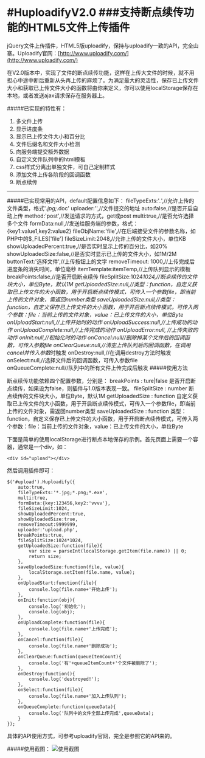 #HuploadifyV2.0
###支持断点续传功能的HTML5文件上传插件
==========

jQuery文件上传插件，HTML5版uploadify，保持与uploadify一致的API，完全山寨。Uploadify官网：[http://www.uploadify.com/](http://www.uploadify.com/)

在V2.0版本中，实现了文件的断点续传功能，这样在上传大文件的时候，就不用担心中途中断后重新从头再上传的麻烦了。为满足最大的灵活性，保存已上传文件大小和获取已上传文件大小的函数将由你来定义，你可以使用localStorage保存在本地，或者发送ajax请求保存在服务器上。

#####已实现的特性有：
1. 多文件上传
2. 显示进度条
3. 显示已上传文件大小和百分比
4. 文件后缀名和文件大小检测
5. 向服务端提交额外数据
6. 自定义文件队列中的html模板
7. css样式分离出单独文件，可自己定制样式
8. 添加文件上传各阶段的回调函数
9. 断点续传

------------

#####已实现常用的API，default配置信息如下：
    fileTypeExts:'*.*',//允许上传的文件类型，格式'*.jpg;*.doc'
    uploader:'',//文件提交的地址
    auto:false,//是否开启自动上传
    method:'post',//发送请求的方式，get或post
    multi:true,//是否允许选择多个文件
    formData:null,//发送给服务端的参数，格式：{key1:value1,key2:value2}
    fileObjName:'file',//在后端接受文件的参数名称，如PHP中的$_FILES['file']
    fileSizeLimit:2048,//允许上传的文件大小，单位KB
    showUploadedPercent:true,//是否实时显示上传的百分比，如20%
    showUploadedSize:false,//是否实时显示已上传的文件大小，如1M/2M
    buttonText:'选择文件',//上传按钮上的文字
    removeTimeout: 1000,//上传完成后进度条的消失时间，单位毫秒
    itemTemplate:itemTemp,//上传队列显示的模板
    breakPoints:false,//是否开启断点续传
    fileSplitSize:1024*1024,//断点续传的文件块大小，单位Byte，默认1M
    getUploadedSize:null,//类型：function，自定义获取已上传文件的大小函数，用于开启断点续传模式，可传入一个参数file，即当前上传的文件对象，需返回number类型
    saveUploadedSize:null,//类型：function，自定义保存已上传文件的大小函数，用于开启断点续传模式，可传入两个参数：file：当前上传的文件对象，value：已上传文件的大小，单位Byte
    onUploadStart:null,//上传开始时的动作
    onUploadSuccess:null,//上传成功的动作
    onUploadComplete:null,//上传完成的动作
    onUploadError:null, //上传失败的动作
    onInit:null,//初始化时的动作
    onCancel:null//删除掉某个文件后的回调函数，可传入参数file
    onClearQueue:null,//清空上传队列后的回调函数，在调用cancel并传入参数*时触发
    onDestroy:null,//在调用destroy方法时触发
    onSelect:null,//选择文件后的回调函数，可传入参数file
    onQueueComplete:null//队列中的所有文件上传完成后触发
#####使用方法

断点续传功能依赖四个配置参数，分别是：
    breakPoints : ture|false  是否开启断点续传，如果设为false，则插件与1.0版本表现一致。
    fileSplitSize : number  断点续传的文件块大小，单位Byte，默认1M
     getUploadedSize : function  自定义获取已上传文件的大小函数，用于开启断点续传模式，可传入一个参数file，即当前上传的文件对象，需返回number类型
    saveUploadedSize : function  类型：function，自定义保存已上传文件的大小函数，用于开启断点续传模式，可传入两个参数：file：当前上传的文件对象，value：已上传文件的大小，单位Byte

下面是简单的使用localStorage进行断点本地保存的示例。首先页面上需要一个容器，通常是一个div，如：

`<div id="upload"></div>`

然后调用插件即可：

    $('#upload').Huploadify({
        auto:true,
        fileTypeExts:'*.jpg;*.png;*.exe',
        multi:true,
        formData:{key:123456,key2:'vvvv'},
        fileSizeLimit:1024,
        showUploadedPercent:true,
        showUploadedSize:true,
        removeTimeout:9999999,
        uploader:'upload.php',
        breakPoints:true,
        fileSplitSize:1024*1024,
        getUploadedSize:function(file){
            var size = parseInt(localStorage.getItem(file.name)) || 0;
            return size;
        },
        saveUploadedSize:function(file, value){
            localStorage.setItem(file.name, value);
        },
        onUploadStart:function(file){
            console.log(file.name+'开始上传');
        },
        onInit:function(obj){
            console.log('初始化');
            console.log(obj);
        },
        onUploadComplete:function(file){
            console.log(file.name+'上传完成');
        },
        onCancel:function(file){
            console.log(file.name+'删除成功');
        },
        onClearQueue:function(queueItemCount){
            console.log('有'+queueItemCount+'个文件被删除了');
        },
        onDestroy:function(){
            console.log('destroyed!');
        },
        onSelect:function(file){
            console.log(file.name+'加入上传队列');
        },
        onQueueComplete:function(queueData){
            console.log('队列中的文件全部上传完成',queueData);
        }
    });

具体的API使用方式，可参考uploadify官网，完全是参照它的API来的。

#####使用截图：
![使用截图](http://images.cnitblog.com/blog/520134/201312/01185252-55d3c4606ddb4a8995dc1b9563d2847b.jpg)


